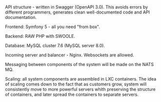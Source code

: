 API structure - written in Swagger (OpenAPI 3.0). This avoids errors by different programmers, generates clean well-documented code and API documentation.

Frontend: Symfony 5 - all you need "from box".

Backend: RAW PHP with SWOOLE.

Database: MySQL cluster 7.6 (MySQL server 8.0).

Incoming server and balancer - Nginx. Websockets are allowed.

Messaging between components of the system will be made on the NATS MQ.

Scaling: all system components are assembled in LXC containers. The idea of ​​scaling comes down to the fact that as customers grow, system will consistently move to more powerful servers whith preserving the structure of containers, and later spread the containers to separate servers.